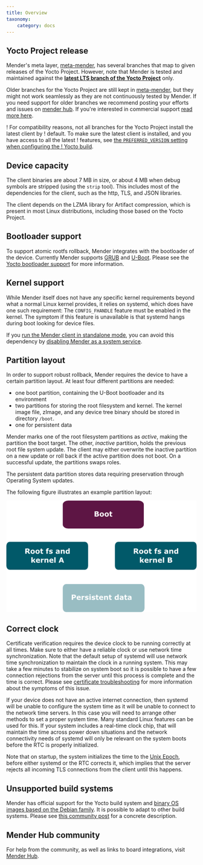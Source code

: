 ```yaml
---
title: Overview
taxonomy:
    category: docs
---
```



## Yocto Project release

Mender's meta layer, [meta-mender](https://github.com/mendersoftware/meta-mender?target=_blank), has
several branches that map to given releases of the Yocto Project. However, note that Mender is
tested and maintained against the [**latest LTS branch of the Yocto
Project**](https://wiki.yoctoproject.org/wiki/Releases?target=_blank) only.

Older branches for the Yocto Project are still kept in
[meta-mender](https://github.com/mendersoftware/meta-mender?target=_blank), but they might not work
seamlessly as they are not continuously tested by Mender. If you need support for older branches we
recommend posting your efforts and issues on [mender hub](https://hub.mender.io/c/board-integrations/6).
If you're interested in commercial support [read more here](https://mender.io/support-and-services/board-integration).



! For compatibility reasons, not all branches for the Yocto Project install the latest client by
! default. To make sure the latest client is installed, and you have access to all the latest
! features, see [the `PREFERRED_VERSION` setting when configuring the
! Yocto build](../03.Build-for-demo/docs.md#configuring-the-build).


## Device capacity

The client binaries are about 7 MB in size, or about 4 MB when debug symbols are
stripped (using the `strip` tool). This includes most of the dependencies for
the client, such as the http, TLS, and JSON libraries.

The client depends on the LZMA library for Artifact compression, which is
present in most Linux distributions, including those based on the Yocto Project.


## Bootloader support

To support atomic rootfs rollback, Mender integrates with the bootloader of the device. Currently
Mender supports [GRUB](https://www.gnu.org/software/grub/?target=_blank) and
[U-Boot](http://www.denx.de/wiki/U-Boot?target=_blank). Please see the [Yocto bootloader
support](../02.Board-integration/02.Bootloader-support/docs.md) for more information.


## Kernel support
While Mender itself does not have any specific kernel requirements beyond what a normal Linux kernel provides, it relies on systemd, which does have one such requirement: The `CONFIG_FHANDLE` feature must be enabled in the kernel. The symptom if this feature is unavailable is that systemd hangs during boot looking for device files.

If you [run the Mender client in standalone mode](../../02.Overview/01.Introduction/docs.md#client-modes-of-operation), you can avoid this dependency by [disabling Mender as a system service](../05.Customize-Mender/docs.md#disabling-mender-as-a-system-service).


## Partition layout

In order to support robust rollback, Mender requires the device to have a certain partition layout.
At least four different partitions are needed:
* one boot partition, containing the U-Boot bootloader and its environment
* two partitions for storing the root filesystem and kernel. The kernel image file, zImage, and any device tree binary should be stored in directory `/boot`.
* one for persistent data

Mender marks one of the root filesystem partitions as *active*, making the partition the boot target.
The other, *inactive* partition, holds the previous root file system update. The client may either overwrite
the inactive partition on a new update or roll back if the active partition does not boot.
On a successful update, the partitions swaps roles.

The persistent data partition stores data requiring preservation through Operating System updates.

The following figure illustrates an example partition layout:

![Mender client partition layout](mender_client_partition_layout.png)


## Correct clock

Certificate verification requires the device clock to be running correctly at all times.
Make sure to either have a reliable clock or use network time synchronization.
Note that the default setup of systemd will use network time
synchronization to maintain the clock in a running system. This may
take a few minutes to stabilize on system boot so it is possible
to have a few connection rejections from the server until this process
is complete and the time is correct. Please see [certificate troubleshooting](../../301.Troubleshoot/03.Mender-Client/docs.md#certificate-expired-or-not-yet-valid) for more information about the symptoms of this issue.

If your device does not have an active internet connection, then systemd
will be unable to configure the system time as it will be unable to connect
to the network time servers. In this case you will need to arrange other
methods to set a proper system time. Many standard Linux features can be
used for this. If your system includes a real-time clock chip, that will maintain the time
across power down situations and the network connectivity needs of systemd
will only be relevant on the system boots before the RTC is properly
initialized.

Note that on startup, the system initializes the time to the 
[Unix Epoch](https://en.wikipedia.org/wiki/Unix_time?target=_blank), before
either systemd or the RTC corrects it, which implies that the server rejects all
incoming TLS connections from the client until this happens.


## Unsupported build systems

Mender has official support for the Yocto build system and [binary OS images based on the Debian family](../../04.Operating-System-updates-Debian-family/chapter.md). It is possible to adapt to other build systems. Please see [this community post](https://hub.mender.io/t/mender-from-scratch?target=_blank) for a concrete description.


## Mender Hub community

For help from the community, as well as links to board integrations, visit [Mender
Hub](https://hub.mender.io/?target=_blank).
